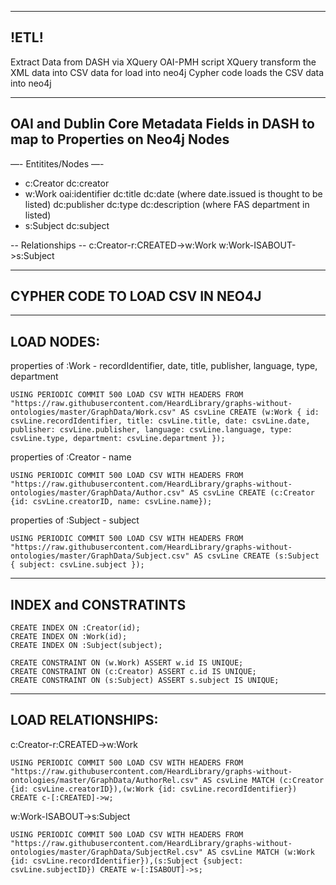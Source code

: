 
-----
!ETL!
-----
Extract Data from DASH via XQuery OAI-PMH script
XQuery transform the XML data into CSV data for load into neo4j
Cypher code loads the CSV data into neo4j

-------------------------------------------
OAI and Dublin Core Metadata Fields in DASH to map to Properties on Neo4j Nodes
-------------------------------------------

—- Entitites/Nodes —-
* c:Creator
	dc:creator
* w:Work
	oai:identifier
	dc:title
	dc:date (where date.issued is thought to be listed)
	dc:publisher
	dc:type
	dc:description (where FAS department in listed)
* s:Subject
	dc:subject
	
-- Relationships --
c:Creator-r:CREATED->w:Work
w:Work-ISABOUT->s:Subject


-------------------------------------------
CYPHER CODE TO LOAD CSV IN NEO4J
--------------------------------------------

-------------------------
LOAD NODES:
-------------------------
properties of :Work -  recordIdentifier, date, title, publisher, language, type, department
 
	USING PERIODIC COMMIT 500 LOAD CSV WITH HEADERS FROM "https://raw.githubusercontent.com/HeardLibrary/graphs-without-ontologies/master/GraphData/Work.csv" AS csvLine CREATE (w:Work { id: csvLine.recordIdentifier, title: csvLine.title, date: csvLine.date, publisher: csvLine.publisher, language: csvLine.language, type: csvLine.type, department: csvLine.department });
 
 properties of :Creator - name
 
	USING PERIODIC COMMIT 500 LOAD CSV WITH HEADERS FROM "https://raw.githubusercontent.com/HeardLibrary/graphs-without-ontologies/master/GraphData/Author.csv" AS csvLine CREATE (c:Creator {id: csvLine.creatorID, name: csvLine.name});
 
 properties of :Subject - subject
 
	USING PERIODIC COMMIT 500 LOAD CSV WITH HEADERS FROM "https://raw.githubusercontent.com/HeardLibrary/graphs-without-ontologies/master/GraphData/Subject.csv" AS csvLine CREATE (s:Subject { subject: csvLine.subject });
 
------------------------- 
INDEX and CONSTRATINTS
-------------------------
	CREATE INDEX ON :Creator(id);
	CREATE INDEX ON :Work(id);
	CREATE INDEX ON :Subject(subject);

	CREATE CONSTRAINT ON (w.Work) ASSERT w.id IS UNIQUE;
	CREATE CONSTRAINT ON (c:Creator) ASSERT c.id IS UNIQUE;
	CREATE CONSTRAINT ON (s:Subject) ASSERT s.subject IS UNIQUE;

-------------------------
LOAD RELATIONSHIPS:
-------------------------
c:Creator-r:CREATED->w:Work
 
	USING PERIODIC COMMIT 500 LOAD CSV WITH HEADERS FROM "https://raw.githubusercontent.com/HeardLibrary/graphs-without-ontologies/master/GraphData/AuthorRel.csv" AS csvLine MATCH (c:Creator {id: csvLine.creatorID}),(w:Work {id: csvLine.recordIdentifier}) CREATE c-[:CREATED]->w;

w:Work-ISABOUT->s:Subject	

	USING PERIODIC COMMIT 500 LOAD CSV WITH HEADERS FROM "https://raw.githubusercontent.com/HeardLibrary/graphs-without-ontologies/master/GraphData/SubjectRel.csv" AS csvLine MATCH (w:Work {id: csvLine.recordIdentifier}),(s:Subject {subject: csvLine.subjectID}) CREATE w-[:ISABOUT]->s;



